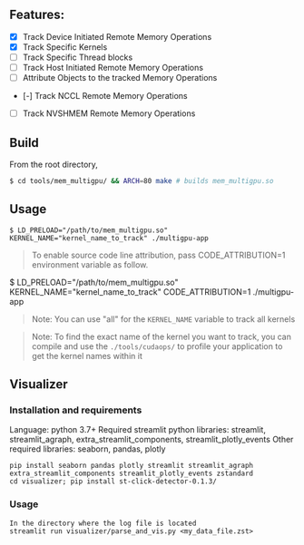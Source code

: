 ## Features:
* [x] Track Device Initiated Remote Memory Operations
* [X] Track Specific Kernels
* [ ] Track Specific Thread blocks
* [ ] Track Host Initiated Remote Memory Operations
* [ ] Attribute Objects to the tracked Memory Operations
* [-] Track NCCL Remote Memory Operations
* [ ] Track NVSHMEM Remote Memory Operations

## Build

From the root directory,
```bash
$ cd tools/mem_multigpu/ && ARCH=80 make # builds mem_multigpu.so
```

## Usage

```
$ LD_PRELOAD="/path/to/mem_multigpu.so" KERNEL_NAME="kernel_name_to_track" ./multigpu-app
```
> To enable source code line attribution, pass CODE_ATTRIBUTION=1 environment variable as follow.

$ LD_PRELOAD="/path/to/mem_multigpu.so" KERNEL_NAME="kernel_name_to_track" CODE_ATTRIBUTION=1 ./multigpu-app

> Note: You can use "all" for the `KERNEL_NAME` variable to track all kernels


> Note: To find the exact name of the kernel you want to track, you can compile
> and use the `./tools/cudaops/` to profile your application to get the kernel
> names within it

## Visualizer

### Installation and requirements

Language: python 3.7+
Required streamlit python libraries: streamlit, streamlit_agraph, extra_streamlit_components, streamlit_plotly_events
Other required libraries: seaborn, pandas, plotly
```
pip install seaborn pandas plotly streamlit streamlit_agraph extra_streamlit_components streamlit_plotly_events zstandard
cd visualizer; pip install st-click-detector-0.1.3/
```

### Usage
```
In the directory where the log file is located
streamlit run visualizer/parse_and_vis.py <my_data_file.zst>
```

